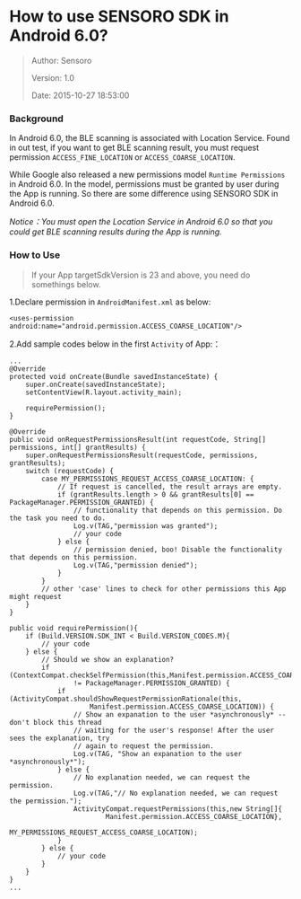 How to use SENSORO SDK in Android 6.0?
=================

>  Author: Sensoro
>
>  Version: 1.0
>  
>  Date: 2015-10-27 18:53:00

### Background

In Android 6.0, the BLE scanning is associated with Location Service. Found in out test, if you want to get BLE scanning result, you must request permission `ACCESS_FINE_LOCATION` or `ACCESS_COARSE_LOCATION`.

While Google also released a new permissions model `Runtime Permissions` in Android 6.0. In the model, permissions must be granted by user during the App is running. So there are some difference using SENSORO SDK in Android 6.0.

*Notice：You must open the Location Service in Android 6.0 so that you could get BLE scanning results during the App is running.*

### How to Use

> If your App targetSdkVersion is 23 and above, you need do somethings below.

1.Declare permission in `AndroidManifest.xml` as below:

```
<uses-permission android:name="android.permission.ACCESS_COARSE_LOCATION"/>
```

2.Add sample codes below in the first `Activity` of App:：

```
...
@Override
protected void onCreate(Bundle savedInstanceState) {
	super.onCreate(savedInstanceState);
	setContentView(R.layout.activity_main);

    requirePermission();
}

@Override
public void onRequestPermissionsResult(int requestCode, String[] permissions, int[] grantResults) {
	super.onRequestPermissionsResult(requestCode, permissions, grantResults);
	switch (requestCode) {
		case MY_PERMISSIONS_REQUEST_ACCESS_COARSE_LOCATION: {
			// If request is cancelled, the result arrays are empty.
			if (grantResults.length > 0 && grantResults[0] == PackageManager.PERMISSION_GRANTED) {
				// functionality that depends on this permission. Do the task you need to do.
				Log.v(TAG,"permission was granted");
				// your code
			} else {
				// permission denied, boo! Disable the functionality that depends on this permission.
				Log.v(TAG,"permission denied");
			}
		}
		// other 'case' lines to check for other permissions this App might request
	}
}

public void requirePermission(){
	if (Build.VERSION.SDK_INT < Build.VERSION_CODES.M){
    	// your code
	} else {
		// Should we show an explanation?
		if (ContextCompat.checkSelfPermission(this,Manifest.permission.ACCESS_COARSE_LOCATION)
				!= PackageManager.PERMISSION_GRANTED) {
			if (ActivityCompat.shouldShowRequestPermissionRationale(this,
					Manifest.permission.ACCESS_COARSE_LOCATION)) {
				// Show an expanation to the user *asynchronously* -- don't block this thread 
				// waiting for the user's response! After the user sees the explanation, try 
				// again to request the permission.
				Log.v(TAG, "Show an expanation to the user *asynchronously*");
			} else {
				// No explanation needed, we can request the permission.
				Log.v(TAG,"// No explanation needed, we can request the permission.");
				ActivityCompat.requestPermissions(this,new String[]{
						Manifest.permission.ACCESS_COARSE_LOCATION},
						MY_PERMISSIONS_REQUEST_ACCESS_COARSE_LOCATION);
			}
		} else {
			// your code
		}
	}
}
...
```
